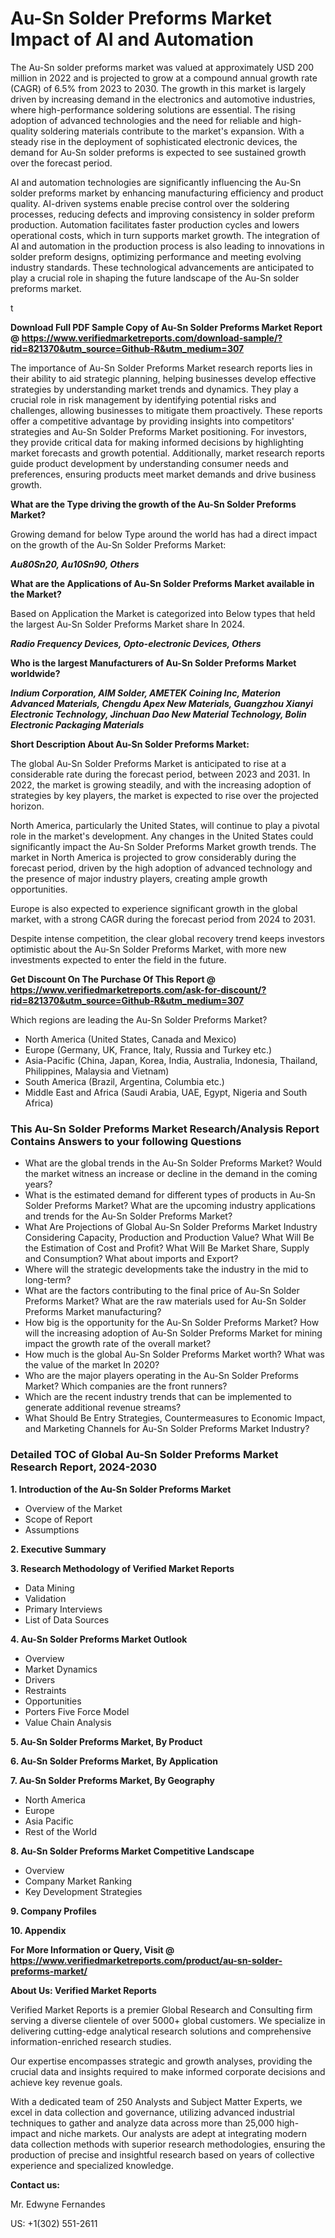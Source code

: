 <meta name="title" content="Global  Au-Sn Solder Preforms Market Impact of AI and Automation"><meta name="description" content="  The Au-Sn solder preforms market was valued at approximately USD 200 million in 2022 and is projected to grow at a compound annual growth rate (CAGR) of 6.5% from 20"><meta name="title" content=" Au-Sn Solder Preforms Market Size, Share, Scope, Trends, Growth, Opportunities, Analysis, Forecast"> <h1>Au-Sn Solder Preforms Market Impact of AI and Automation</h1> <p>The Au-Sn solder preforms market was valued at approximately USD 200 million in 2022 and is projected to grow at a compound annual growth rate (CAGR) of 6.5% from 2023 to 2030. The growth in this market is largely driven by increasing demand in the electronics and automotive industries, where high-performance soldering solutions are essential. The rising adoption of advanced technologies and the need for reliable and high-quality soldering materials contribute to the market's expansion. With a steady rise in the deployment of sophisticated electronic devices, the demand for Au-Sn solder preforms is expected to see sustained growth over the forecast period.</p> <p>AI and automation technologies are significantly influencing the Au-Sn solder preforms market by enhancing manufacturing efficiency and product quality. AI-driven systems enable precise control over the soldering processes, reducing defects and improving consistency in solder preform production. Automation facilitates faster production cycles and lowers operational costs, which in turn supports market growth. The integration of AI and automation in the production process is also leading to innovations in solder preform designs, optimizing performance and meeting evolving industry standards. These technological advancements are anticipated to play a crucial role in shaping the future landscape of the Au-Sn solder preforms market.</p> t</p><p id="" class=""><strong>Download Full PDF Sample Copy of Au-Sn Solder Preforms Market Report @ <a href="https://www.verifiedmarketreports.com/download-sample/?rid=821370&utm_source=Github-R&utm_medium=307" target="_blank">https://www.verifiedmarketreports.com/download-sample/?rid=821370&utm_source=Github-R&utm_medium=307</a></strong></p><p>The importance of&nbsp;Au-Sn Solder Preforms Market research reports lies in their ability to aid strategic planning, helping businesses develop effective strategies by understanding market trends and dynamics. They play a crucial role in risk management by identifying potential risks and challenges, allowing businesses to mitigate them proactively. These reports offer a competitive advantage by providing insights into competitors' strategies and Au-Sn Solder Preforms Market positioning. For investors, they provide critical data for making informed decisions by highlighting market forecasts and growth potential. Additionally, market research reports guide product development by understanding consumer needs and preferences, ensuring products meet market demands and drive business growth.</p><p><strong>What are the&nbsp;Type driving the growth of the Au-Sn Solder Preforms Market?</strong></p><p id="" class="">Growing demand for below Type around the world has had a direct impact on the growth of the Au-Sn Solder Preforms Market:</p><em><strong>Au80Sn20, Au10Sn90, Others</strong></em></p><strong>What are the&nbsp;Applications&nbsp;of Au-Sn Solder Preforms Market available in the Market?</strong></p><p id="" class="">Based on Application the Market is categorized into Below types that held the largest Au-Sn Solder Preforms Market share In 2024.</p><em><strong>Radio Frequency Devices, Opto-electronic Devices, Others</strong></em></p><strong>Who is the largest Manufacturers of Au-Sn Solder Preforms Market worldwide?</strong></p><p><em><strong>Indium Corporation, AIM Solder, AMETEK Coining Inc, Materion Advanced Materials, Chengdu Apex New Materials, Guangzhou Xianyi Electronic Technology, Jinchuan Dao New Material Technology, Bolin Electronic Packaging Materials</strong></em></p><p id="" class=""><strong>Short Description About Au-Sn Solder Preforms Market:</strong></p><p>The global Au-Sn Solder Preforms Market is anticipated to rise at a considerable rate during the forecast period, between 2023 and 2031. In 2022, the market is growing steadily, and with the increasing adoption of strategies by key players, the market is expected to rise over the projected horizon.</p><p>North America, particularly the United States, will continue to play a pivotal role in the market's development. Any changes in the United States could significantly impact the Au-Sn Solder Preforms Market growth trends. The market in North America is projected to grow considerably during the forecast period, driven by the high adoption of advanced technology and the presence of major industry players, creating ample growth opportunities.</p><p>Europe is also expected to experience significant growth in the global market, with a strong CAGR during the forecast period from 2024 to 2031.</p><p>Despite intense competition, the clear global recovery trend keeps investors optimistic about the Au-Sn Solder Preforms Market, with more new investments expected to enter the field in the future.</p><p id="" class=""><strong>Get Discount On The Purchase Of This Report @ <a href="https://www.verifiedmarketreports.com/ask-for-discount/?rid=821370&utm_source=Github-R&utm_medium=307" target="_blank">https://www.verifiedmarketreports.com/ask-for-discount/?rid=821370&utm_source=Github-R&utm_medium=307</a></strong></p>Which regions are leading the Au-Sn Solder Preforms Market?</p><ul><li>North America (United States, Canada and Mexico)</li><li>Europe (Germany, UK, France, Italy, Russia and Turkey etc.)</li><li>Asia-Pacific (China, Japan, Korea, India, Australia, Indonesia, Thailand, Philippines, Malaysia and Vietnam)</li><li>South America (Brazil, Argentina, Columbia etc.)</li><li>Middle East and Africa (Saudi Arabia, UAE, Egypt, Nigeria and South Africa)</li></ul><h3 id="" class="">This Au-Sn Solder Preforms Market Research/Analysis Report Contains Answers to your following Questions</h3><ul><li>What are the global trends in the Au-Sn Solder Preforms Market? Would the market witness an increase or decline in the demand in the coming years?</li><li>What is the estimated demand for different types of products in Au-Sn Solder Preforms Market? What are the upcoming industry applications and trends for the Au-Sn Solder Preforms Market?</li><li>What Are Projections of Global Au-Sn Solder Preforms Market Industry Considering Capacity, Production and Production Value? What Will Be the Estimation of Cost and Profit? What Will Be Market Share, Supply and Consumption? What about imports and Export?</li><li>Where will the strategic developments take the industry in the mid to long-term?</li><li>What are the factors contributing to the final price of Au-Sn Solder Preforms Market? What are the raw materials used for Au-Sn Solder Preforms Market manufacturing?</li><li>How big is the opportunity for the Au-Sn Solder Preforms Market? How will the increasing adoption of Au-Sn Solder Preforms Market for mining impact the growth rate of the overall market?</li><li>How much is the global Au-Sn Solder Preforms Market worth? What was the value of the market In 2020?</li><li>Who are the major players operating in the Au-Sn Solder Preforms Market? Which companies are the front runners?</li><li>Which are the recent industry trends that can be implemented to generate additional revenue streams?</li><li>What Should Be Entry Strategies, Countermeasures to Economic Impact, and Marketing Channels for Au-Sn Solder Preforms Market Industry?</li></ul><h3 id="" class="">Detailed TOC of Global Au-Sn Solder Preforms Market Research Report, 2024-2030</h3><p id="" class=""><strong>1. Introduction of the Au-Sn Solder Preforms Market</strong></p><ul><li>Overview of the Market</li><li>Scope of Report</li><li>Assumptions</li></ul><p id="" class=""><strong>2. Executive Summary</strong></p><p id="" class=""><strong>3. Research Methodology of Verified Market Reports</strong></p><ul><li>Data Mining</li><li>Validation</li><li>Primary Interviews</li><li>List of Data Sources</li></ul><p id="" class=""><strong>4. Au-Sn Solder Preforms Market Outlook</strong></p><ul><li>Overview</li><li>Market Dynamics</li><li>Drivers</li><li>Restraints</li><li>Opportunities</li><li>Porters Five Force Model</li><li>Value Chain Analysis</li></ul><p id="" class=""><strong>5. Au-Sn Solder Preforms Market, By Product</strong></p><p id="" class=""><strong>6. Au-Sn Solder Preforms Market, By Application</strong></p><p id="" class=""><strong>7. Au-Sn Solder Preforms Market, By Geography</strong></p><ul><li>North America</li><li>Europe</li><li>Asia Pacific</li><li>Rest of the World</li></ul><p id="" class=""><strong>8. Au-Sn Solder Preforms Market Competitive Landscape</strong></p><ul><li>Overview</li><li>Company Market Ranking</li><li>Key Development Strategies</li></ul><p id="" class=""><strong>9. Company Profiles</strong></p><p id="" class=""><strong>10. Appendix</strong></p><p id="" class=""><strong>For More Information or Query, Visit @ <a href="https://www.verifiedmarketreports.com/product/au-sn-solder-preforms-market/" target="_blank">https://www.verifiedmarketreports.com/product/au-sn-solder-preforms-market/</a></strong></p><p id="" class=""><strong>About Us: Verified Market Reports</strong></p><p id="" class="">Verified Market Reports is a premier Global Research and Consulting firm serving a diverse clientele of over 5000+ global customers. We specialize in delivering cutting-edge analytical research solutions and comprehensive information-enriched research studies.</p><p id="" class="">Our expertise encompasses strategic and growth analyses, providing the crucial data and insights required to make informed corporate decisions and achieve key revenue goals.</p><p id="" class="">With a dedicated team of 250 Analysts and Subject Matter Experts, we excel in data collection and governance, utilizing advanced industrial techniques to gather and analyze data across more than 25,000 high-impact and niche markets. Our analysts are adept at integrating modern data collection methods with superior research methodologies, ensuring the production of precise and insightful research based on years of collective experience and specialized knowledge.</p><p id="" class=""><strong>Contact us:</strong></p><p id="" class="">Mr. Edwyne Fernandes</p><p id="" class="">US: +1(302) 551-2611</p>